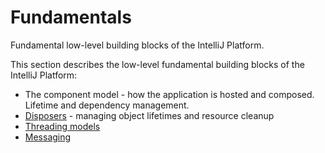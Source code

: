 <!-- Copyright 2000-2023 JetBrains s.r.o. and contributors. Use of this source code is governed by the Apache 2.0 license. -->

# Fundamentals

<link-summary>Fundamental low-level building blocks of the IntelliJ Platform.</link-summary>

This section describes the low-level fundamental building blocks of the IntelliJ Platform:

* The component model - how the application is hosted and composed. Lifetime and dependency management.
* [Disposers](disposers.md) - managing object lifetimes and resource cleanup
* [Threading models](threading_model.md)
* [Messaging](messaging_infrastructure.md)
